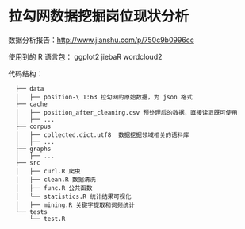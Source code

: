 # 拉勾网数据挖掘岗位现状分析

数据分析报告：http://www.jianshu.com/p/750c9b0996cc


使用到的 R 语言包：
    ggplot2 
    jiebaR
    wordcloud2


代码结构：

      ├── data
      │   ├── position-\ 1:63 拉勾网的原始数据，为 json 格式
      ├── cache
      │   ├── position_after_cleaning.csv 预处理后的数据，直接读取既可使用
      │   ├── ...
      ├── corpus
      │   ├── collected.dict.utf8  数据挖掘领域相关的语料库
      │   ├── ...
      ├── graphs
      │   ├── ...
      ├── src
      │   ├── curl.R 爬虫
      │   ├── clean.R 数据清洗
      │   ├── func.R 公共函数
      │   └── statistics.R 统计结果可视化
      │   ├── mining.R 关键字提取和词频统计
      └── tests
          └── test.R
        
